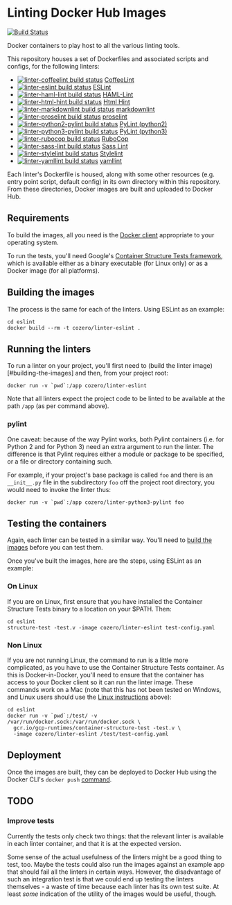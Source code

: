 # Linting Docker Hub Images

[![Build Status](https://travis-ci.org/COzero/linting-docker-hub-images.svg?branch=master)](https://travis-ci.org/COzero/linting-docker-hub-images)

Docker containers to play host to all the various linting tools.

This repository houses a set of Dockerfiles and associated scripts and configs,
for the following linters:

- [![linter-coffeelint build status](https://img.shields.io/docker/build/cozero/linter-coffeelint.svg)](https://hub.docker.com/r/cozero/linter-coffeelint/)  [CoffeeLint](http://www.coffeelint.org)
- [![linter-eslint build status](https://img.shields.io/docker/build/cozero/linter-eslint.svg)](https://hub.docker.com/r/cozero/linter-eslint/)  [ESLint](https://eslint.org)
- [![linter-haml-lint build status](https://img.shields.io/docker/build/cozero/linter-haml-lint.svg)](https://hub.docker.com/r/cozero/linter-haml-lint/)  [HAML-Lint](https://github.com/brigade/haml-lint)
- [![linter-html-hint build status](https://img.shields.io/docker/build/cozero/linter-html-hint.svg)](https://hub.docker.com/r/cozero/linter-html-hint/)  [Html Hint](https://github.com/yaniswang/HTMLHint)
- [![linter-markdownlint build status](https://img.shields.io/docker/build/cozero/linter-markdownlint.svg)](https://hub.docker.com/r/cozero/linter-markdownlint/)  [markdownlint](https://github.com/DavidAnson/markdownlint)
- [![linter-proselint build status](https://img.shields.io/docker/build/cozero/linter-proselint.svg)](https://hub.docker.com/r/cozero/linter-proselint/)  [proselint](https://github.com/amperser/proselint/)
- [![linter-python2-pylint build status](https://img.shields.io/docker/build/cozero/linter-python2-pylint.svg)](https://hub.docker.com/r/cozero/linter-python2-pylint/)  [PyLint (python2)](https://www.pylint.org)
- [![linter-python3-pylint build status](https://img.shields.io/docker/build/cozero/linter-python3-pylint.svg)](https://hub.docker.com/r/cozero/linter-python3-pylint/)  [PyLint (python3)](https://www.pylint.org)
- [![linter-rubocop build status](https://img.shields.io/docker/build/cozero/linter-rubocop.svg)](https://hub.docker.com/r/cozero/linter-rubocop/)  [RuboCop](http://batsov.com/rubocop/)
- [![linter-sass-lint build status](https://img.shields.io/docker/build/cozero/linter-sass-lint.svg)](https://hub.docker.com/r/cozero/linter-sass-lint/)  [Sass Lint](https://www.npmjs.com/package/sass-lint)
- [![linter-stylelint build status](https://img.shields.io/docker/build/cozero/linter-stylelint.svg)](https://hub.docker.com/r/cozero/linter-stylelint/)  [Stylelint](https://github.com/stylelint/stylelint)
- [![linter-yamllint build status](https://img.shields.io/docker/build/cozero/linter-yamllint.svg)](https://hub.docker.com/r/cozero/linter-yamllint/)  [yamllint](https://github.com/adrienverge/yamllint)

Each linter's Dockerfile is housed, along with some other resources (e.g. entry
point script, default config) in its own directory within this repository.
From these directories, Docker images are built and uploaded to Docker Hub.

## Requirements

To build the images, all you need is the
[Docker client](https://store.docker.com/search?type=edition&offering=community)
appropriate to your operating system.

To run the tests, you'll need Google's
[Container Structure Tests framework](https://github.com/GoogleCloudPlatform/container-structure-test),
which is available either as a binary executable (for Linux only) or as a
Docker image (for all platforms).

## Building the images

The process is the same for each of the linters. Using ESLint as an example:

```
cd eslint
docker build --rm -t cozero/linter-eslint .
```

## Running the linters

To run a linter on your project, you'll first need to
(build the linter image)[#building-the-images] and then, from your project
root:

```
docker run -v `pwd`:/app cozero/linter-eslint
```

Note that all linters expect the project code to be linted to be available
at the path `/app` (as per command above).

### pylint

One caveat: because of the way Pylint works, both Pylint containers (i.e. for
Python 2 and for Python 3) need an extra argument to run the linter. The
difference is that Pylint requires either a module or package to be specified,
or a file or directory containing such.

For example, if your project's base package is called `foo` and there is an
`__init__.py` file in the subdirectory `foo` off the project root directory,
you would need to invoke the linter thus:

```
docker run -v `pwd`:/app cozero/linter-python3-pylint foo
```

## Testing the containers

Again, each linter can be tested in a similar way. You'll need to
[build the images](#building-the-images) before you can test them.

Once you've built the images, here are the steps, using ESLint as an
example:

### On Linux

If you are on Linux, first ensure that you have installed the Container
Structure Tests binary to a location on your $PATH. Then:

```
cd eslint
structure-test -test.v -image cozero/linter-eslint test-config.yaml
```

### Non Linux

If you are not running Linux, the command to run is a little more complicated,
as you have to use the Container Structure Tests container. As this is
Docker-in-Docker, you'll need to ensure that the container has access to your
Docker client so it can run the linter image. These commands work on a Mac
(note that this has not been tested on Windows, and Linux users should use the
[Linux instructions](#on-linux) above):

```
cd eslint
docker run -v `pwd`:/test/ -v /var/run/docker.sock:/var/run/docker.sock \
  gcr.io/gcp-runtimes/container-structure-test -test.v \
  -image cozero/linter-eslint /test/test-config.yaml
```

## Deployment

Once the images are built, they can be deployed to Docker Hub using the
Docker CLI's `docker push`
[command](https://ropenscilabs.github.io/r-docker-tutorial/04-Dockerhub.html).

## TODO

### Improve tests

Currently the tests only check two things: that the relevant linter is
available in each linter container, and that it is at the expected version.

Some sense of the actual usefulness of the linters might be a good thing to
test, too. Maybe the tests could also run the images against an example
app that should fail all the linters in certain ways. However, the
disadvantage of such an integration test is that we could end up testing
the linters themselves - a waste of time because each linter has its own
test suite. At least _some_ indication of the utility of the images would
be useful, though.
